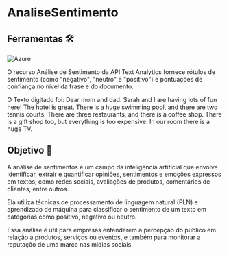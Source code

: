 # AnaliseSentimento

## Ferramentas 🛠️
![Azure](https://img.shields.io/badge/Azure-blue?style=for-the-badge&logo=microsoft%20azure&logoColor=blue&labelColor=FFFFFF&link=https%3A%2F%2Fimages.app.goo.gl%2FK7PN1jYJd57x4q7A8)


O recurso Análise de Sentimento da API Text Analytics fornece rótulos de sentimento (como "negativo", "neutro" e "positivo") e pontuações de confiança no nível da frase e do documento.

O Texto digitado foi:
Dear mom and dad. Sarah and I are having lots of fun here! The hotel is great. There is a huge swimming pool, and there are two tennis courts. There are three restaurants, and there is a coffee shop. There is a gift shop too, but everything is too expensive. In our room there is a huge TV.
## Objetivo 🎯
A análise de sentimentos é um campo da inteligência artificial que envolve identificar, extrair e quantificar opiniões, sentimentos e emoções expressos em textos, como redes sociais, avaliações de produtos, comentários de clientes, entre outros.

Ela utiliza técnicas de processamento de linguagem natural (PLN) e aprendizado de máquina para classificar o sentimento de um texto em categorias como positivo, negativo ou neutro.

Essa análise é útil para empresas entenderem a percepção do público em relação a produtos, serviços ou eventos, e também para monitorar a reputação de uma marca nas mídias sociais.
